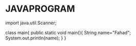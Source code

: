 # JAVAPROGRAM
import java.util.Scanner;

class main{
  public static void main(){
    String name="Fahad";
    System.out.println(name);
  }
}
